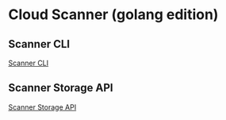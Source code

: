 # Cloud Scanner (golang edition)

## Scanner CLI

[Scanner CLI](./scanner-cli)

## Scanner Storage API

[Scanner Storage API](./storage-api)
